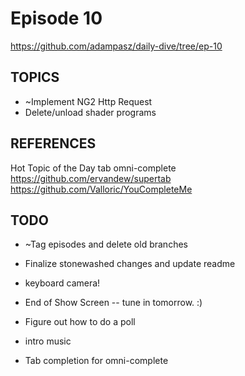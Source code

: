 # Episode 10
https://github.com/adampasz/daily-dive/tree/ep-10

## TOPICS
* ~Implement NG2 Http Request
* Delete/unload shader programs

## REFERENCES
Hot Topic of the Day
tab omni-complete
https://github.com/ervandew/supertab
https://github.com/Valloric/YouCompleteMe

## TODO
* ~Tag episodes and delete old branches

* Finalize stonewashed changes and update readme
* keyboard camera!
* End of Show Screen -- tune in tomorrow. :)
* Figure out how to do a poll
* intro music
* Tab completion for omni-complete
